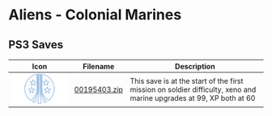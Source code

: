 # Aliens - Colonial Marines

## PS3 Saves

| Icon | Filename | Description |
|------|----------|-------------|
| ![Aliens - Colonial Marines](ICON0.PNG) | [00195403.zip](00195403.zip) | This save is at the start of the first mission on soldier difficulty, xeno and marine upgrades at 99, XP both at 60 |
